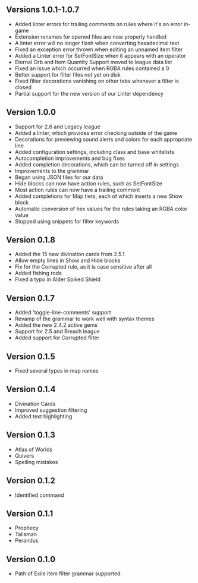 ## Versions 1.0.1-1.0.7
* Added linter errors for trailing comments on rules where it's an error in-game
* Extension renames for opened files are now properly handled
* A linter error will no longer flash when converting hexadecimal text
* Fixed an exception error thrown when editing an unnamed item filter
* Added a Linter error for SetFontSize when it appears with an operator
* Eternal Orb and Item Quantity Support moved to league data list
* Fixed an issue which occurred when RGBA rules contained a 0
* Better support for filter files not yet on disk
* Fixed filter decorations vanishing on other tabs whenever a filter is closed
* Partial support for the new version of our Linter dependency

## Version 1.0.0
* Support for 2.6 and Legacy league
* Added a linter, which provides error checking outside of the game
* Decorations for previewing sound alerts and colors for each appropriate line
* Added configuration settings, including class and base whitelists
* Autocompletion improvements and bug fixes
* Added completion decorations, which can be turned off in settings
* Improvements to the grammar
* Began using JSON files for our data
* Hide blocks can now have action rules, such as SetFontSize
* Most action rules can now have a trailing comment
* Added completions for Map tiers, each of which inserts a new Show block
* Automatic conversion of hex values for the rules taking an RGBA color value
* Stopped using snippets for filter keywords

## Version 0.1.8
* Added the 15 new divination cards from 2.5.1
* Allow empty lines in Show and Hide blocks
* Fix for the Corrupted rule, as it is case sensitive after all
* Added fishing rods
* Fixed a typo in Alder Spiked Shield

## Version 0.1.7
* Added 'toggle-line-comments' support
* Revamp of the grammar to work well with syntax themes
* Added the new 2.4.2 active gems
* Support for 2.5 and Breach league
* Added support for Corrupted filter

## Version 0.1.5
* Fixed several typos in map names

## Version 0.1.4
* Divination Cards
* Improved suggestion filtering
* Added text highlighting

## Version 0.1.3
* Atlas of Worlds
* Quivers
* Spelling mistakes

## Version 0.1.2
* Identified command

## Version 0.1.1
* Prophecy
* Talisman
* Perandus

## Version 0.1.0
* Path of Exile item filter grammar supported
